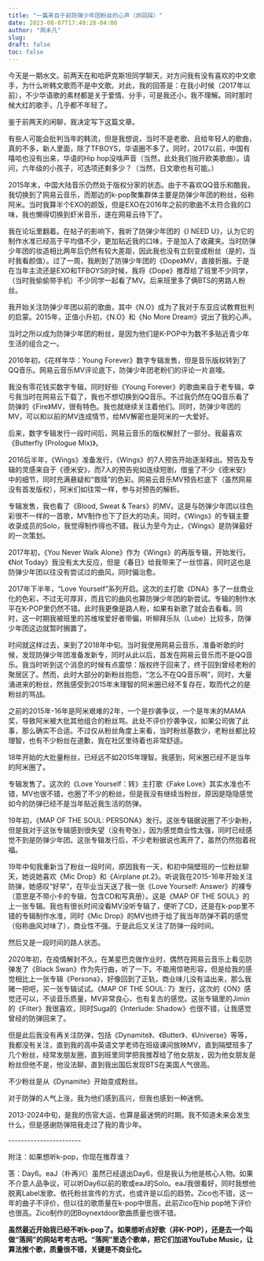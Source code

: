 ```yaml
---
title: "一篇来自于前防弹少年团粉丝的心声（非回踩）"
date: 2023-08-07T17:49:28-04:00
author: "周未凡"
slug:
draft: false
toc: false
---
```

<p>今天是一期水文。前两天在和哈萨克斯坦同学聊天，对方问我有没有喜欢的中文歌手，为什么听韩文歌而不是中文歌。对此，我的回答是：在我小时候（2017年以前），不少华语歌的素材都是关于爱情、分手，可是我还小，我不理解。同时那时候大红的歌手，几乎都不年轻了。</p>
<p>鉴于前两天的闲聊，我决定写下这篇文章。</p>
<p>有些人可能会批判当年的韩流，但是我想说，当时不是老歌、且给年轻人的歌曲，真的不多，新人里面，除了TFBOYS，华语圈不多了。同时，2017以前，中国有嘻哈也没有出来，华语的Hip hop没啥声音（当然，此处我们抛开欧美歌曲）。请问，六年级的小孩子，可选项还剩多少？（当然，日文歌也有可能。）</p>
<p>2015年末，中国大陆音乐仍然处于版权分家的状态。由于不喜欢QQ音乐和酷我，我切换到了网易云音乐，而那边的k-pop聚集群体主要是防弹少年团的粉丝，俗称阿米。当时我算半个EXO的颜饭，但是EXO在2016年之前的歌曲不太符合我的口味，我也懒得切换到虾米音乐，遂在网易云待下了。</p>
<p>我在论坛里翻着。在帖子的影响下，我听了防弹少年团的《I NEED U》，认为它的制作水准已经高于平均值不少，更加贴近我的口味，于是加入了收藏夹。当时防弹少年团的妆造相比两年后仍然有较大差距，因此我也没有立刻变成粉丝（是的，当时我看颜值）。过了一周，我刷到了防弹少年团的《Dope》MV，直接折服。于是在当年主流还是EXO和TFBOYS的时候，我将《Dope》推荐给了班里不少同学，（当时我偷偷带手机）不少同学一起看了MV。后来班里多了俩BTS的男路人粉丝。</p>
<p>我开始关注防弹少年团以前的歌曲，其中《N.O》成为了我对于东亚应试教育批判的启蒙。2015年，正值小升初，《N.O》和《No More Dream》说出了我的心声。</p>
<p>当时之所以成为防弹少年团的粉丝，是因为他们是K-POP中为数不多贴近青少年生活的组合之一。</p>
<p>2016年初，《花样年华：Young Forever》数字专辑发售，但是音乐版权转到了QQ音乐。网易云音乐MV评论底下，防弹少年团老粉们的评论一片哀嚎。<p>
<p>我没有零花钱买数字专辑，同时好些《Young Forever》的歌曲来自于老专辑，幸亏我当时在网易云下载了，我也不想切换到QQ音乐。不过我仍然在QQ音乐看了防弹的《Fire》MV，很有特色。我也就继续关注着他们。同时，防弹少年团的MV，可以和以前的MV连成情节，给MV解密也是阿米的一大爱好。</p>
<p>后来，数字专辑发行一段时间后，网易云音乐的版权解封了一部分。我最喜欢《Butterfly (Prologue Mix)》。</p>
<p>2016后半年，《Wings》准备发行，《Wings》的7人预告开始逐渐释出。预告及专辑的灵感来自于《德米安》，而7人的预告宛如连续短剧，借鉴了不少《德米安》中的细节，同时充满悬疑和“救赎”的色彩。网易云音乐MV预告栏底下（虽然网易没有首发版权），阿米们如往常一样，参与对预告的解析。</p>
<p>专辑发售，我也看了《Blood, Sweat & Tears》的MV。这是与防弹少年团以往色彩很不一样的一首歌，MV制作也下了巨大的功夫。同时，《Wings》的专辑主要收录成员的Solo，我觉得制作得也不错。我认为至今为止，《Wings》是防弹最好的一次策划。</p>
<p>2017年初，《You Never Walk Alone》作为《Wings》的再版专辑，开始发行。《Not Today》我没有太大反应，但是《春日》给我带来了一丝惊喜，同时这也是防弹少年团以往没有尝试过的曲风，同时偏治愈。</p>
<p>2017年下半年，“Love Yourself”系列开启。这次的主打歌《DNA》多了一丝商业化的色彩，不过无可厚非，而且它的曲风也算防弹少年团的新尝试。专辑的制作水平在K-POP里仍然不错。此时我更像是路人粉，如果有新歌了就会去看看。同时，这一时期我被班里的苏维埃爱好者带偏，听柳拜乐队（Lube）比较多，防弹少年团这边就暂时搁置了。</p>
<p>时间就这样过去，来到了2018年中旬。当时我使用网易云音乐，准备听歌的时候，发现防弹少年团准备发新专，同时从此以后，首发在网易云音乐而不是QQ音乐。我当时听到这个消息的时候有点震惊：版权终于回来了，终于回到曾经老粉的聚居区了。然而，此时大部分的新粉丝抱怨，“怎么不在QQ音乐啊”，同时，大量涌进来的粉丝，然我感受到2015年末理智的阿米圈已经不复存在，取而代之的是粉丝的骂战。</p>
<p>之前的2015年-16年是阿米艰难的2年，一个是抄袭争议，一个是年末的MAMA奖，导致阿米被大批其他组合的粉丝骂。此处不评价抄袭争议，如果公司做了此事，那么确实不合适。不过仅从粉丝角度上来看，当时粉丝基数少，老粉丝都比较理智，也有不少粉丝在道歉，我在社区里待着也非常舒适。</p>
<p>18年开始的大批量粉丝，已经远不如2015年理智。我感到，阿米圈已经不是当年的阿米圈了。</p>
<p>专辑发售了。这次的《Love Yourself：转》主打歌《Fake Love》其实水准也不错，MV也很不错，也圈了不少的粉丝，但是我没有继续当粉丝，原因是隐隐感觉如今的防弹已经不是当年贴近我生活的防弹。</p>
<p>19年初，《MAP OF THE SOUL: PERSONA》发行。这张专辑据说圈了不少新粉，但是我对于这张专辑感到很失望（没有夸张），因为感觉商业性太强，同时已经感觉不到是防弹少年团。这张专辑发行后，不少老粉据说也离开了，虽然仍然抱着祝福。</p>
<p>19年中旬我重新当了粉丝一段时间，原因我有一天，和初中隔壁班的一位粉丝聊天，她说她喜欢《Mic Drop》和《Airplane pt.2》。听说我在2015-16年开始关注防弹，她感叹“好早”，在毕业当天送了我一张《Love Yourself: Answer》的裸专（意思是不带小卡的专辑，包含CD和写真册）。这是《MAP OF THE SOUL》的上一张专辑。我也有很长时间没看MV没听专辑了，便听了CD，还是在k-pop里不错的专辑制作水准，同时《Mic Drop》的MV也终于给了我当年防弹不羁的感觉（俗称曲风对味了），商业性不强。于是此后又关注了防弹一段时间。</p>
<p>然后又是一段时间的路人状态。</p>
<p>2020年初，在疫情解封不久，在某星巴克做作业时，偶然在网易云音乐上看见防弹发了《Black Swan》作为先行曲，听了一下。不能用惊艳形容，但是给我的感觉相比上一张专辑《Persona》，好像回到了正轨，商业味儿没有溢出来，那么我赌一把吧，买一张专辑试试。《MAP OF THE SOUL: 7》发行，这次的《ON》感觉还可以，不谈音乐质量，MV非常良心，也有复古的感觉。这张专辑里的Jimin的《Filter》我很喜欢，同时Suga的《Interlude: Shadow》也很不错，让我感觉曾经的防弹回来了。</p>
<p>但是此后我没有再关注防弹，包括《Dynamite》、《Butter》、《Universe》等等，我都没有关注，直到我的高中英语文学老师在班级课间放映MV，直到隔壁班多了几个粉丝，经常发朋友圈，直到班里同学把我推荐给了他女朋友，因为他女朋友是粉丝但他不是，他没法聊，直到我出国后发现BTS在美国人气很高。</p>
<p>不少粉丝是从《Dynamite》开始变成粉丝。</p>
<p>对于防弹的人气上涨，我为他们感到高兴，但我也感到一种迷惘。</p>
<p>2013-2024中旬，是我的伤官大运，也算是最迷惘的时期。我不知道未来会发生什么，但是感谢防弹陪我走过了我的青少年。</p>
<p>-----------------------</p>
<p>附注：如果想听k-pop，你现在推荐谁？</p>
<p>答：Day6。eaJ（朴再兴）虽然已经退出Day6，但是我认为他是核心人物。如果不介意人品争议，可以听Day6以前的歌或eaJ的Solo。eaJ我很看好，同时我想他脱离Label发歌、依托粉丝宣传的方式，也或许是以后的趋势。Zico也不错，这一年的曲子不评价，但以往的歌质量在k-pop中很高，此前Zico在hip pop地下评价也很高。Zico制作的团Boynextdoor歌曲质量也很不错。</p>
<p><b>虽然最近开始我已经不听k-pop了。如果想听点好歌（非K-POP），还是去一个叫做“落网”的网站考考古吧。“落网”里选个歌单，把它们加进YouTube Music，让算法推个歌，质量很不错，关键是不商业化。</b></p>